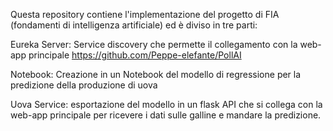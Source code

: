 Questa repository contiene l'implementazione del progetto di FIA (fondamenti di intelligenza artificiale) ed è diviso in tre parti:

Eureka Server: Service discovery che permette il collegamento con la web-app principale https://github.com/Peppe-elefante/PollAI

Notebook: Creazione in un Notebook del modello di regressione per la predizione della produzione di uova

Uova Service: esportazione del modello in un flask API che si collega con la web-app principale per ricevere i dati sulle galline e mandare la predizione.
